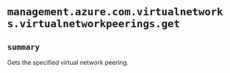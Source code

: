 # `management.azure.com.virtualnetworks.virtualnetworkpeerings.get`

## `summary`
Gets the specified virtual network peering.


